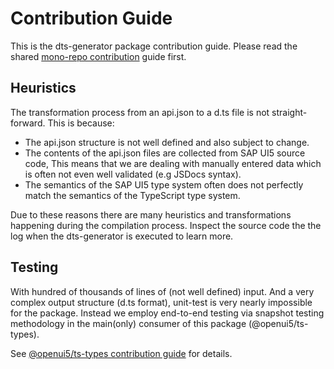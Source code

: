 # Contribution Guide

This is the dts-generator package contribution guide.
Please read the shared [mono-repo contribution](../../CONTRIBUTING.md) guide first.

## Heuristics

The transformation process from an api.json to a d.ts file is not straight-forward.
This is because:

- The api.json structure is not well defined and also subject to change.
- The contents of the api.json files are collected from SAP UI5 source code, This means that we are dealing
  with manually entered data which is often not even well validated (e.g JSDocs syntax).
- The semantics of the SAP UI5 type system often does not perfectly match the semantics of the TypeScript type system.

Due to these reasons there are many heuristics and transformations happening during the compilation process.
Inspect the source code the the log when the dts-generator is executed to learn more.

## Testing

With hundred of thousands of lines of (not well defined) input.
And a very complex output structure (d.ts format), unit-test is very nearly impossible
for the package. Instead we employ end-to-end testing via snapshot testing methodology in
the main(only) consumer of this package (@openui5/ts-types).

See [@openui5/ts-types contribution guide](../ts-types/CONTRIBUTING.md) for details.
